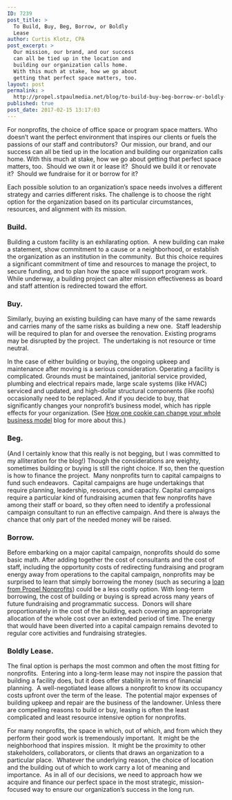 ```yaml
---
ID: 7239
post_title: >
  To Build, Buy, Beg, Borrow, or Boldly
  Lease
author: Curtis Klotz, CPA
post_excerpt: >
  Our mission, our brand, and our success
  can all be tied up in the location and
  building our organization calls home.
  With this much at stake, how we go about
  getting that perfect space matters, too.
layout: post
permalink: >
  http://propel.stpaulmedia.net/blog/to-build-buy-beg-borrow-or-boldly-lease/
published: true
post_date: 2017-02-15 13:17:03
---
```

For nonprofits, the choice of office space or program space matters. Who doesn’t want the perfect environment that inspires our clients or fuels the passions of our staff and contributors?  Our mission, our brand, and our success can all be tied up in the location and building our organization calls home. With this much at stake, how we go about getting that perfect space matters, too.  Should we own it or lease it?  Should we build it or renovate it?  Should we fundraise for it or borrow for it?

Each possible solution to an organization’s space needs involves a different strategy and carries different risks. The challenge is to choose the right option for the organization based on its particular circumstances, resources, and alignment with its mission.
<h3><strong>Build.</strong></h3>
Building a custom facility is an exhilarating option.  A new building can make a statement, show commitment to a cause or a neighborhood, or establish the organization as an institution in the community.  But this choice requires a significant commitment of time and resources to manage the project, to secure funding, and to plan how the space will support program work.  While underway, a building project can alter mission effectiveness as board and staff attention is redirected toward the effort.
<h3><strong>Buy.</strong></h3>
Similarly, buying an existing building can have many of the same rewards and carries many of the same risks as building a new one.  Staff leadership will be required to plan for and oversee the renovation. Existing programs may be disrupted by the project.  The undertaking is not resource or time neutral.

In the case of either building or buying, the ongoing upkeep and maintenance after moving is a serious consideration. Operating a facility is complicated. Grounds must be maintained, janitorial service provided, plumbing and electrical repairs made, large scale systems (like HVAC) serviced and updated, and high-dollar structural components (like roofs) occasionally need to be replaced. And if you decide to buy, that significantly changes your nonprofit’s business model, which has ripple effects for your organization. (See <a href="http://propelnonprofits.org/blog/one-cookie-can-change-whole-business-model/" target="_blank" rel="noopener">How one cookie can change your whole business model</a> blog for more about this.)
<h3><strong>Beg.</strong></h3>
(And I certainly know that this really is not begging, but I was committed to my alliteration for the blog!) Though the considerations are weighty, sometimes building or buying is still the right choice. If so, then the question is how to finance the project.  Many nonprofits turn to capital campaigns to fund such endeavors.  Capital campaigns are huge undertakings that require planning, leadership, resources, and capacity. Capital campaigns require a particular kind of fundraising acumen that few nonprofits have among their staff or board, so they often need to identify a professional campaign consultant to run an effective campaign. And there is always the chance that only part of the needed money will be raised.
<h3><strong>Borrow.</strong></h3>
Before embarking on a major capital campaign, nonprofits should do some basic math. After adding together the cost of consultants and the cost of staff, including the opportunity costs of redirecting fundraising and program energy away from operations to the capital campaign, nonprofits may be surprised to learn that simply borrowing the money (such as securing a <a href="http://propelnonprofits.org/lending/">loan from Propel Nonprofits</a>) could be a less costly option. With long-term borrowing, the cost of building or buying is spread across many years of future fundraising and programmatic success.  Donors will share proportionately in the cost of the building, each covering an appropriate allocation of the whole cost over an extended period of time. The energy that would have been diverted into a capital campaign remains devoted to regular core activities and fundraising strategies.
<h3><strong>Boldly Lease.</strong></h3>
The final option is perhaps the most common and often the most fitting for nonprofits.  Entering into a long-term lease may not inspire the passion that building a facility does, but it does offer stability in terms of financial planning.  A well-negotiated lease allows a nonprofit to know its occupancy costs upfront over the term of the lease.  The potential major expenses of building upkeep and repair are the business of the landowner. Unless there are compelling reasons to build or buy, leasing is often the least complicated and least resource intensive option for nonprofits.

For many nonprofits, the space in which, out of which, and from which they perform their good work is tremendously important.  It might be the neighborhood that inspires mission.  It might be the proximity to other stakeholders, collaborators, or clients that draws an organization to a particular place.  Whatever the underlying reason, the choice of location and the building out of which to work carry a lot of meaning and importance.  As in all of our decisions, we need to approach how we acquire and finance our perfect space in the most strategic, mission-focused way to ensure our organization’s success in the long run.